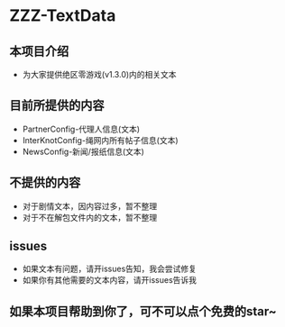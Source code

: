 # ZZZ-TextData

## 本项目介绍

* 为大家提供绝区零游戏(v1.3.0)内的相关文本

## 目前所提供的内容

* PartnerConfig-代理人信息(文本)
* InterKnotConfig-绳网内所有帖子信息(文本)
* NewsConfig-新闻/报纸信息(文本)

## 不提供的内容

* 对于剧情文本，因内容过多，暂不整理
* 对于不在解包文件内的文本，暂不整理

## issues

* 如果文本有问题，请开issues告知，我会尝试修复
* 如果你有其他需要的文本内容，请开issues告诉我

## 如果本项目帮助到你了，可不可以点个免费的star~